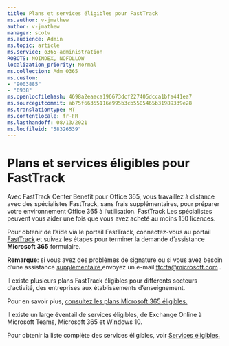 ```yaml
---
title: Plans et services éligibles pour FastTrack
ms.author: v-jmathew
author: v-jmathew
manager: scotv
ms.audience: Admin
ms.topic: article
ms.service: o365-administration
ROBOTS: NOINDEX, NOFOLLOW
localization_priority: Normal
ms.collection: Adm_O365
ms.custom:
- "9003885"
- "6938"
ms.openlocfilehash: 4698a2eaaca196673dcf227405dcca1bfa441ea7
ms.sourcegitcommit: ab75f66355116e995b3cb5505465b31989339e28
ms.translationtype: MT
ms.contentlocale: fr-FR
ms.lasthandoff: 08/13/2021
ms.locfileid: "58326539"
---
```

# <a name="eligible-services-and-plans-for-fasttrack"></a>Plans et services éligibles pour FastTrack

Avec FastTrack Center Benefit pour Office 365, vous travaillez à distance avec des spécialistes FastTrack, sans frais supplémentaires, pour préparer votre environnement Office 365 à l’utilisation. FastTrack Les spécialistes peuvent vous aider une fois que vous avez acheté au moins 150 licences.

Pour obtenir de l’aide via le portail FastTrack, connectez-vous au portail [FastTrack](https://go.microsoft.com/fwlink/?linkid=2125443) et suivez les étapes pour terminer la demande d’assistance **Microsoft 365** formulaire.

**Remarque**: si vous avez des problèmes de signature ou si vous avez besoin d’une assistance [supplémentaire,](mailto:ftcrfa@microsoft.com)envoyez un e-mail ftcrfa@microsoft.com .

Il existe plusieurs plans FastTrack éligibles pour différents secteurs d’activité, des entreprises aux établissements d’enseignement.

Pour en savoir plus, [consultez les plans Microsoft 365 éligibles.](https://go.microsoft.com/fwlink/?linkid=2125459)

Il existe un large éventail de services éligibles, de Exchange Online à Microsoft Teams, Microsoft 365 et Windows 10.

Pour obtenir la liste complète des services éligibles, voir [Services éligibles.](https://go.microsoft.com/fwlink/?linkid=2125636)
